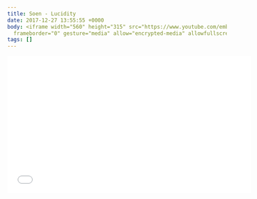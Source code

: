 ```yaml
---
title: Soen - Lucidity
date: 2017-12-27 13:55:55 +0000
body: <iframe width="560" height="315" src="https://www.youtube.com/embed/FRH9ADDqLIM?rel=0"
  frameborder="0" gesture="media" allow="encrypted-media" allowfullscreen></iframe>
tags: []
---
```

<iframe width="560" height="315" src="[https://www.youtube.com/embed/FRH9ADDqLIM?rel=0](https://www.youtube.com/embed/FRH9ADDqLIM?rel=0 "https://www.youtube.com/embed/FRH9ADDqLIM?rel=0")" frameborder="0" gesture="media" allow="encrypted-media" allowfullscreen></iframe>